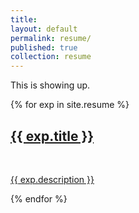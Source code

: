 ```yaml
---
title:
layout: default
permalink: resume/
published: true
collection: resume
---
```


This is showing up.

  {% for exp in site.resume %}

  <div class="projectTile">
    <a href="{{ exp.url }}">
          <span>
              <h2>{{ exp.title }}</h2>
              <br/>
              <p>{{ exp.description }}</p>
          </span>
          </a>
  </div>

  {% endfor %}
